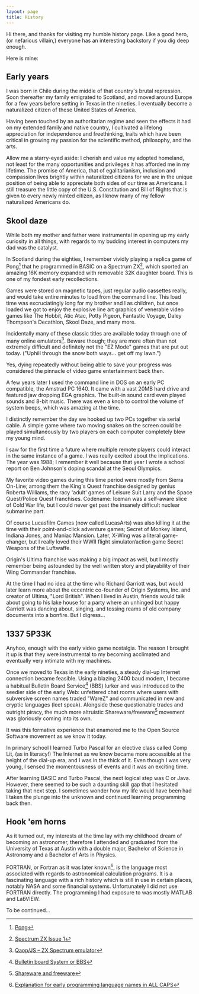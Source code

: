 ```yaml
---
layout: page
title: History
---
```

Hi there, and thanks for visiting my humble history page. Like a good hero, (or nefarious villain,) everyone has an interesting backstory if you dig deep enough. 

Here is mine:

## Early years
I was born in Chile during the middle of that country's brutal repression. Soon thereafter my family emigrated to Scotland, and moved around Europe for a few years before setting in Texas in the nineties. I eventually become a naturalized citizen of these United States of America.

Having been touched by an authoritarian regime and seen the effects it had on my extended family and native country, I cultivated a lifelong appreciation for independence and freethinking, traits which have been critical in growing my passion for the scientific method, philosophy, and the arts. 

Allow me a starry-eyed aside: I cherish and value my adopted homeland, not least for the many opportunities and privileges it has afforded me in my lifetime. The promise of America, that of egalitarianism, inclusion and compassion lives brightly within naturalized citizens for we are in the unique position of being able to appreciate both sides of our time as Americans. I still treasure the little copy of the U.S. Constitution and Bill of Rights that is given to every newly minted citizen, as I know many of my fellow naturalized Americans do. 

## Skool daze
While both my mother and father were instrumental in opening up my early curiosity in all things, with regards to my budding interest in computers my dad was the catalyst. 

In Scotland during the eighties, I remember vividly playing a replica game of Pong[^fn-1] that he programmed in BASIC on a Spectrum ZX[^fn-2], which sported an amazing 16K memory expanded with removable 32K daughter board. This is one of my fondest early recollections. 

Games were stored on magnetic tapes, just regular audio cassettes really, and would take entire minutes to load from the command line. This load time was excruciatingly long for my brother and I as children, but once loaded we got to enjoy the explosive line art graphics of venerable video games like The Hobbit, Atic Atac, Potty Pigeon, Fantastic Voyage, Daley Thompson's Decathlon, Skool Daze, and many more.

Incidentally many of these classic titles are available today through one of many online emulators[^fn-3]. Beware though; they are more often than not extremely difficult and definitely not the "EZ Mode" games that are put out today. ("Uphill through the snow both ways... get off my lawn.") 

Yes, dying repeatedly without being able to save your progress was considered the pinnacle of video game entertainment back then. 

A few years later I used the command line in DOS on an early PC compatible, the Amstrad PC 1640. It came with a vast 20MB hard drive and featured jaw dropping EGA graphics. The built-in sound card even played sounds and 8-bit music. There was even a knob to control the volume of system beeps, which was amazing at the time.

I distinctly remember the day we hooked up two PCs together via serial cable. A simple game where two moving snakes on the screen could be played simultaneously by two players on each computer completely blew my young mind.

I saw for the first time a future where multiple remote players could interact in the same instance of a game. I was really excited about the implications. The year was 1988; I remember it well because that year I wrote a school report on Ben Johnson's doping scandal at the Seoul Olympics. 

My favorite video games during this time period were mostly from Sierra On-Line; among them the King's Quest franchise designed by genius Roberta Williams, the racy 'adult' games of Leisure Suit Larry and the Space Quest/Police Quest franchises. Codename: Iceman was a self-aware slice of Cold War life, but I could never get past the insanely difficult nuclear submarine part.

Of course Lucasfilm Games (now called LucasArts) was also killing it at the time with their point-and-click adventure games; Secret of Monkey Island, Indiana Jones, and Maniac Mansion. Later, X-Wing was a literal game-changer, but I really loved their WWII flight simulator/action game Secret Weapons of the Luftwaffe. 

Origin's Ultima franchise was making a big impact as well, but I mostly remember being astounded by the well written story and playability of their Wing Commander franchise. 

At the time I had no idea at the time who Richard Garriott was, but would later learn more about the eccentric co-founder of Origin Systems, Inc. and creator of Ultima, "Lord British". When I lived in Austin, friends would talk about going to his lake house for a party where an unhinged but happy Garriott was dancing about, singing, and tossing reams of old company documents into a bonfire. But I digress...

## 1337 5P33K
Anyhoo, enough with the early video game nostalgia. The reason I brought it up is that they were instrumental to my becoming acclimated and eventually very intimate with my machines.

Once we moved to Texas in the early nineties, a steady dial-up Internet connection became feasible. Using a blazing 2400 baud modem, I became a habitual Bulletin Board Service[^fn-4] (BBS) lurker and was introduced to the seedier side of the early Web: unfettered chat rooms where users with subversive screen names traded "WareZ" and communicated in new and cryptic languages (leet speak). Alongside these questionable trades and outright piracy, the much more altruistic Shareware/freeware[^fn-5] movement was gloriously coming into its own.

It was this formative experience that enamored me to the Open Source Software movement as we know it today. 

In primary school I learned Turbo Pascal for an elective class called Comp Lit, (as in literacy!) The Internet as we know became more accessible at the height of the dial-up era, and I was in the thick of it. Even though I was very young, I sensed the momentousness of events and it was an exciting time.

After learning BASIC and Turbo Pascal, the next logical step was C or Java. However, there seemed to be such a daunting skill gap that I hesitated taking that next step. I sometimes wonder how my life would have been had I taken the plunge into the unknown and continued learning programming back then. 

## Hook 'em horns 
As it turned out, my interests at the time lay with my childhood dream of becoming an astronomer, therefore I attended and graduated from the University of Texas at Austin with a double major, Bachelor of Science in Astronomy and a Bachelor of Arts in Physics.

FORTRAN, or Fortran as it was later known[^fn-6], is the language most associated with regards to astronomical calculation programs. It is a fascinating language with a rich history which is still in use in certain places, notably NASA and some financial systems. Unfortunately I did not use FORTRAN directly. The programming I had exposure to was mostly MATLAB and LabVIEW. 

To be continued…

[^fn-1]: [Pong](https://en.wikipedia.org/wiki/Pong "Pong Wikipedia article")
[^fn-2]: [Spectrum ZX Issue 1](http://rk.nvg.ntnu.no/sinclair/computers/zxspectrum/spec48versions.htm "Spectrum ZX specifications")
[^fn-3]: [Qaop/JS – ZX Spectrum emulator](http://torinak.com/qaop/games "Spectrum games online emulator")
[^fn-4]: [Bulletin board System or BBS](https://en.wikipedia.org/wiki/Bulletin_board_system "BBS Wikipedia article")
[^fn-5]: [Shareware and freeware](https://en.wikipedia.org/wiki/Bulletin_board_system#Shareware_and_freeware "Shareware Wikipedia article")
[^fn-6]: [Explanation for early programming language names in ALL CAPS](http://stackoverflow.com/questions/1132996/rule-of-thumb-for-capitalizing-the-letters-in-a-programming-language "StackOverflow explanation of programming language capitalization")
